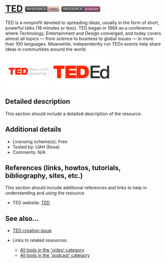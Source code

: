 # [TED](https://www.ted.com/)  [<img src="images/resource-video.png" align="bottom">](https://github.com/e-CLOSE/Toolbox/issues?q=label%3A02_RESOURCE+label%3Avideo) [<img src="images/resource-podcast.png" align="bottom">](https://github.com/e-CLOSE/Toolbox/issues?q=label%3A02_RESOURCE+label%3Apodcast)

TED is a nonprofit devoted to spreading ideas, usually in the form of short, powerful talks (18 minutes or less). TED began in 1984 as a conference where Technology, Entertainment and Design converged, and today covers almost all topics — from science to business to global issues — in more than 100 languages. Meanwhile, independently run TEDx events help share ideas in communities around the world.

[<img src="images/ted.png" align="bottom" height="100">](https://github.com/e-CLOSE/Toolbox/blob/main/Resources/TED.md) [<img src="images/ted ed.png" align="bottom" height="100">](https://github.com/e-CLOSE/Toolbox/blob/main/Resources/TED.md)

## Detailed description

This section should include a detailed description of the resource.


## Additional details

- Licensing scheme(s): Free
- Tested by: UAH (Rosa)
- Comments: N/A


## References (links, howtos, tutorials, bibliography, sites, etc.)

This section should include additional references and links to help in
understanding and using the resource.

- TED website: [TED](https://www.ted.com/)


## See also...

- [TED creation issue](https://github.com/e-CLOSE/Toolbox/issues/189)
- Links to related resources:

  - [All tools in the 'video' category](https://github.com/e-CLOSE/Toolbox/issues?q=label%3A02_RESOURCE+label%3Avideo)
  - [All tools in the 'podcast' category](https://github.com/e-CLOSE/Toolbox/issues?q=label%3A02_RESOURCE+label%3Apodcast)
